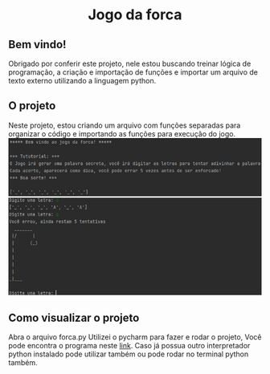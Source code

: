 <h1 align="center">Jogo da forca</h1>



<h2>Bem vindo!</h2>
Obrigado por conferir este projeto, nele estou buscando treinar lógica de programação, a criação e importação de funções 
e importar um arquivo de texto externo utilizando a linguagem python.



<h2>O projeto</h2>
Neste projeto, estou criando um arquivo com funções separadas para organizar o código e importando as funções para execução do jogo.
<img src="https://github.com/brunorodriguesdias/jogo-da-forca/blob/master/src/bem_vindo.jpg">
<img src="https://github.com/brunorodriguesdias/jogo-da-forca/blob/master/src/forca.jpg">

<h2>Como visualizar o projeto</h2>
Abra o arquivo forca.py
Utilizei o pycharm para fazer e rodar o projeto,
Você pode encontra o programa neste <a href="https://www.jetbrains.com/pt-br/pycharm/download/#section=windows">link</a>.
Caso já possua outro interpretador python instalado pode utilizar também ou pode rodar no terminal python também.

